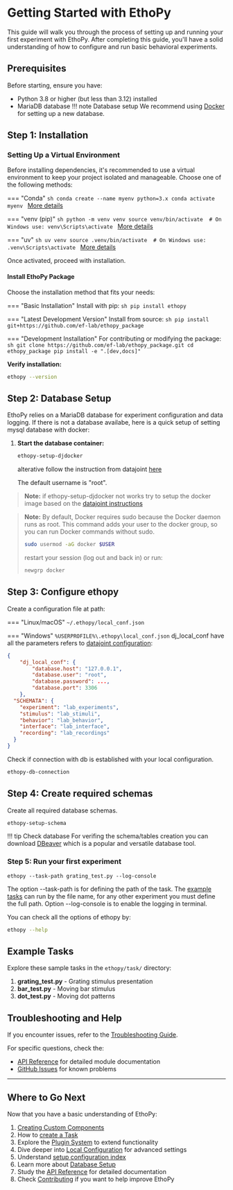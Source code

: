# Getting Started with EthoPy

This guide will walk you through the process of setting up and running your first experiment with EthoPy. After completing this guide, you'll have a solid understanding of how to configure and run basic behavioral experiments.

## Prerequisites

Before starting, ensure you have:

- Python 3.8 or higher (but less than 3.12) installed
- MariaDB database
!!! note  Database setup
    We recommend using [Docker](https://www.docker.com/blog/getting-started-with-docker-desktop/) for setting up a new database.

## Step 1: Installation

### Setting Up a Virtual Environment

Before installing dependencies, it's recommended to use a virtual environment to keep your project isolated and manageable. Choose one of the following methods:

=== "Conda"
    ```sh
    conda create --name myenv python=3.x
    conda activate myenv
    ```
    [More details](https://docs.conda.io/projects/conda/en/latest/user-guide/tasks/manage-environments.html)

=== "venv (pip)"
    ```sh
    python -m venv venv
    source venv/bin/activate  # On Windows use: venv\Scripts\activate
    ```
    [More details](https://docs.python.org/3/library/venv.html)

=== "uv"
    ```sh
    uv venv
    source .venv/bin/activate  # On Windows use: .venv\Scripts\activate
    ```
    [More details](https://github.com/astral-sh/uv)

Once activated, proceed with installation.


#### Install EthoPy Package

Choose the installation method that fits your needs:

=== "Basic Installation"
    Install with pip:
    ```sh
    pip install ethopy
    ```

=== "Latest Development Version"
    Install from source:
    ```sh
    pip install git+https://github.com/ef-lab/ethopy_package
    ```

=== "Development Installation"
    For contributing or modifying the package:
    ```sh
    git clone https://github.com/ef-lab/ethopy_package.git
    cd ethopy_package
    pip install -e ".[dev,docs]"
    ```

**Verify installation:**

   ```bash
   ethopy --version
   ```

## Step 2: Database Setup

EthoPy relies on a MariaDB database for experiment configuration and data logging. If there is not a database availabe, here is a quick setup of setting mysql database with docker:

1. **Start the database container:**

   ```bash
   ethopy-setup-djdocker
   ```
   alterative follow the instruction from datajoint [here](https://github.com/datajoint/mysql-docker)

   The default username is "root".

> **Note:** if ethopy-setup-djdocker not works try to setup the docker image based on the [datajoint instructions](https://github.com/datajoint/mysql-docker)


> **Note:** By default, Docker requires sudo because the Docker daemon runs as root.
This command adds your user to the docker group, so you can run Docker commands without sudo.
>
>```bash
>sudo usermod -aG docker $USER
>```
>
>restart your session (log out and back in) or run:
>```bash
>newgrp docker
>```
>

## Step 3: Configure ethopy

   Create a configuration file at path:
   
=== "Linux/macOS"
    `~/.ethopy/local_conf.json`

=== "Windows"
    `%USERPROFILE%\.ethopy\local_conf.json`
   dj_local_conf have all the parameters refers to [datajoint configuration](dj_local_conf):
   ```json
   {
       "dj_local_conf": {
           "database.host": "127.0.0.1",
           "database.user": "root",
           "database.password": ...,
           "database.port": 3306
       },
     "SCHEMATA": {
       "experiment": "lab_experiments",
       "stimulus": "lab_stimuli",
       "behavior": "lab_behavior",
       "interface": "lab_interface",
       "recording": "lab_recordings"
     }
   }
   ```

Check if connection with db is established with your local configuration.
   ```bash
   ethopy-db-connection
   ```

## Step 4: Create required schemas
   Create all required database schemas.

   ```bash
   ethopy-setup-schema
   ```
!!! tip Check database
    For verifing the schema/tables creation you can download [DBeaver](https://dbeaver.io/) which is a popular and versatile database tool.


### Step 5: Run your first experiment

```
ethopy --task-path grating_test.py --log-console
```
The option --task-path is for defining the path of the task. The [example tasks](https://github.com/ef-lab/ethopy_package/tree/main/src/ethopy/task) can run by the file name, for any other experiment you must define the full path.
Option --log-console is to enable the logging in terminal.


You can check all the options of ethopy by:
```bash
ethopy --help
```

## Example Tasks

Explore these sample tasks in the `ethopy/task/` directory:

1. **grating_test.py** - Grating stimulus presentation
2. **bar_test.py** - Moving bar stimulus
3. **dot_test.py** - Moving dot patterns

## Troubleshooting and Help

If you encounter issues, refer to the [Troubleshooting Guide](troubleshooting.md).

For specific questions, check the:
- [API Reference](logger.md) for detailed module documentation
- [GitHub Issues](https://github.com/ef-lab/ethopy_package/issues) for known problems

---

## Where to Go Next

Now that you have a basic understanding of EthoPy:

1. [Creating Custom Components](creating_custom_components.md)
2. How to [create a Task ](https://ef-lab.github.io/ethopy_package/task_setup/)
3. Explore the [Plugin System](plugin.md) to extend functionality
4. Dive deeper into [Local Configuration](local_conf.md) for advanced settings
5. Understand [setup configuration index](setup_configuration_idx.md)
6. Learn more about [Database Setup](database.md)
7. Study the [API Reference](logger.md) for detailed documentation
8. Check [Contributing](contributing.md) if you want to help improve EthoPy